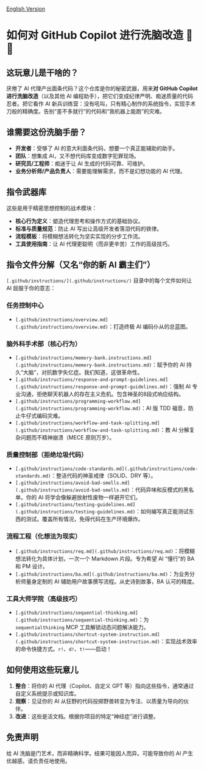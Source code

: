 [English Version](README.en.md)

# 如何对 GitHub Copilot 进行洗脑改造 🧠🤖

## 这玩意儿是干啥的？

厌倦了 AI 代理产出面条代码？这个仓库是你的秘密武器，用来**对 GitHub Copilot 进行洗脑改造**（以及其他 AI 编程助手），把它们变成纪律严明、痴迷质量的代码忍者。把它看作 AI 新兵训练营：没有吼叫，只有精心制作的系统指令，实现手术刀般的精确度。告别“差不多就行”的代码和“我机器上能跑”的灾难。

## 谁需要这份洗脑手册？

*   **开发者**：受够了 AI 的意大利面条代码，想要一个真正能辅助的助手。
*   **团队**：想集成 AI，又不想代码库变成数字犯罪现场。
*   **研究员/工程师**：痴迷于让 AI 生成的代码可靠、可维护。
*   **业务分析师/产品负责人**：需要能理解需求，而不是幻想功能的 AI 代理。

## 指令武器库

这些是用于精密思想控制的战术模块：

*   **核心行为定义**：塑造代理思考和操作方式的基础协议。
*   **标准与质量规范**：防止 AI 写出让高级开发者落泪代码的铁律。
*   **流程模板**：将模糊想法转化为坚实实现的分步工作流。
*   **工具使用指南**：让 AI 代理更聪明（而非更辛苦）工作的高级技巧。

## 指令文件分解（又名“你的新 AI 霸主们”）

`[.github/instructions/](.github/instructions/)` 目录中的每个文件如何让 AI 屈服于你的意志：

### 任务控制中心
*   `[.github/instructions/overview.md](.github/instructions/overview.md)`：打造终极 AI 编码仆从的总蓝图。

### 脑外科手术部（核心行为）
*   `[.github/instructions/memory-bank.instructions.md](.github/instructions/memory-bank.instructions.md)`：赋予你的 AI 持久“大脑”，对抗数字失忆症。我们知道，这很革命性。
*   `[.github/instructions/response-and-prompt-guidelines.md](.github/instructions/response-and-prompt-guidelines.md)`：强制 AI 专业沟通，拒绝聊天机器人的存在主义危机。包含神圣的8段式响应结构。
*   `[.github/instructions/programming-workflow.md](.github/instructions/programming-workflow.md)`：AI 版 TDD 福音，防止牛仔式编码灾难。
*   `[.github/instructions/workflow-and-task-splitting.md](.github/instructions/workflow-and-task-splitting.md)`：教 AI 分解复杂问题而不精神崩溃（MECE 原则万岁）。

### 质量控制部（拒绝垃圾代码）
*   `[.github/instructions/code-standards.md](.github/instructions/code-standards.md)`：整洁代码的神圣戒律（SOLID、DRY 等）。
*   `[.github/instructions/avoid-bad-smells.md](.github/instructions/avoid-bad-smells.md)`：代码异味和反模式的黑名单。你的 AI 将学会像躲避放射性废物一样避开它们。
*   `[.github/instructions/testing-guidelines.md](.github/instructions/testing-guidelines.md)`：如何编写真正能测试东西的测试。覆盖所有情况，免得代码在生产环境爆炸。

### 流程工程（化想法为现实）
*   `[.github/instructions/req.md](.github/instructions/req.md)`：将模糊想法转化为具体计划，一次一个 Markdown 片段。专为希望 AI “懂行”的 BA 和 PM 设计。
*   `[.github/instructions/ba.md](.github/instructions/ba.md)`：为业务分析师量身定制的 AI 辅助用户故事撰写流程。从史诗到故事，BA 认可的精度。

### 工具大师学院（高级技巧）
*   `[.github/instructions/sequential-thinking.md](.github/instructions/sequential-thinking.md)`：为 `sequentialthinking` MCP 工具解锁动态问题解决能力。
*   `[.github/instructions/shortcut-system-instruction.md](.github/instructions/shortcut-system-instruction.md)`：实现战术效率的命令快捷方式。`r!`、`d!`、`t!`——启动！

## 如何使用这些玩意儿

1.  **整合**：将你的 AI 代理（Copilot、自定义 GPT 等）指向这些指令，通常通过自定义系统提示或知识库。
2.  **观察**：见证你的 AI 从狂野的代码投掷野兽转变为专注、以质量为导向的伙伴。
3.  **改进**：这些是活文档。根据你项目的特定“神经症”进行调整。

## 免责声明

给 AI 洗脑是门艺术，而非精确科学。结果可能因人而异。可能导致你的 AI 产生优越感。请负责任地使用。

